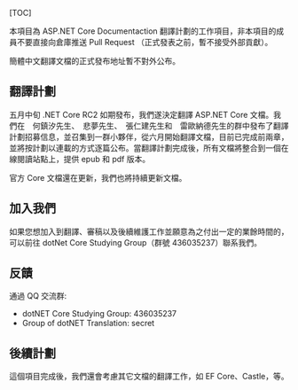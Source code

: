 [TOC]

本項目為 ASP.NET Core Documentaction 翻譯計劃的工作項目，非本項目的成員不要直接向倉庫推送 Pull Request （正式發表之前，暫不接受外部貢獻）。

簡體中文翻譯文檔的正式發布地址暫不對外公布。

## 翻譯計劃

五月中旬 .NET Core RC2 如期發布，我們遂決定翻譯 ASP.NET Core 文檔。我們在　何鎮汐先生、　悲夢先生、　張仁建先生和　雷歐納德先生的群中發布了翻譯計劃招募信息，並召集到一群小夥伴，從六月開始翻譯文檔，目前已完成前兩章，並將按計劃以連載的方式逐篇公布。當翻譯計劃完成後，所有文檔將整合到一個在線閱讀站點上，提供 epub 和 pdf 版本。

官方 Core 文檔還在更新，我們也將持續更新文檔。

## 加入我們

如果您想加入到翻譯、審稿以及後續維護工作並願意為之付出一定的業餘時間的，可以前往 dotNet Core Studying Group（群號 436035237）聯系我們。

## 反饋

通過 QQ 交流群:

- dotNET Core Studying Group: 436035237
- Group of dotNET Translation: secret

## 後續計劃

這個項目完成後，我們還會考慮其它文檔的翻譯工作，如 EF Core、Castle，等。

